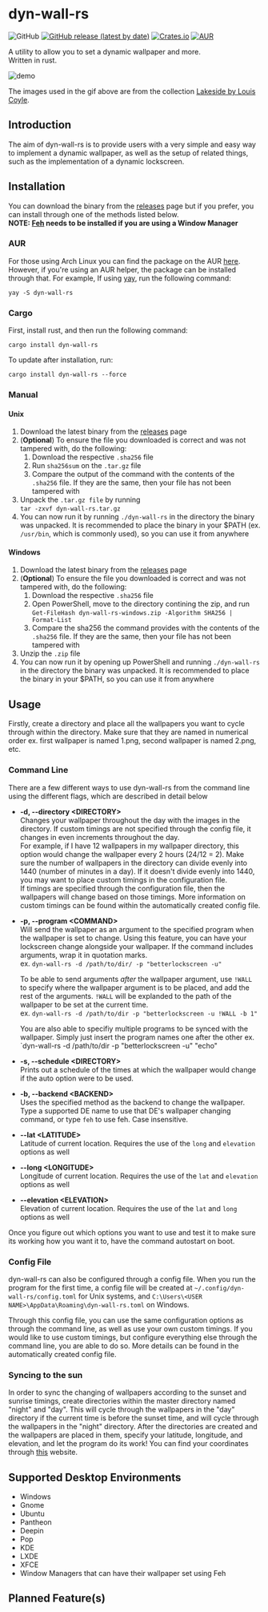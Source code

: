 # dyn-wall-rs

![GitHub](https://img.shields.io/github/license/RAR27/dyn-wall-rs)
[![GitHub release (latest by date)](https://img.shields.io/github/v/release/RAR27/dyn-wall-rs)](https://github.com/RAR27/dyn-wall-rs)
[![Crates.io](https://img.shields.io/crates/v/dyn-wall-rs)](https://crates.io/crates/dyn-wall-rs)
[![AUR](https://img.shields.io/aur/version/dyn-wall-rs)](https://aur.archlinux.org/packages/dyn-wall-rs/)

A utility to allow you to set a dynamic wallpaper and more.\
 Written in rust.

![demo][DEMO]

The images used in the gif above are from the collection [Lakeside by Louis Coyle](https://dynamicwallpaper.club/wallpaper/jculsb683ok).

## Introduction
The aim of dyn-wall-rs is to provide users with a very simple and easy way to implement a dynamic wallpaper, as well as the setup of related things, such as the implementation of a dynamic lockscreen.


## Installation
You can download the binary from the [releases][RELEASES] page but if you prefer, you can install through one of the methods listed below.\
**NOTE: [Feh](https://feh.finalrewind.org/) needs to be installed if you are using a Window Manager**

### AUR
For those using Arch Linux you can find the package on the AUR [here](https://aur.archlinux.org/packages/dyn-wall-rs/). However, if you're using an AUR helper, the package can be installed through that. For example, If using [yay](https://github.com/Jguer/yay), run the following command:
```
yay -S dyn-wall-rs
```

### Cargo
First, install rust, and then run the following command:
```
cargo install dyn-wall-rs
```
To update after installation, run:
```
cargo install dyn-wall-rs --force
```

### Manual
#### Unix
  1. Download the latest binary from the [releases](RELEASES) page
  2. (**Optional**) To ensure the file you downloaded is correct and was not tampered with, do the following:
      1. Download the respective `.sha256` file
      2. Run `sha256sum` on the `.tar.gz` file
      3. Compare the output of the command with the contents of the `.sha256` file. If they are the same, then your file has not been tampered with
  3. Unpack the `.tar.gz file` by running\
`tar -zxvf dyn-wall-rs.tar.gz`
  4. You can now run it by running `./dyn-wall-rs` in the directory the binary was unpacked. It is recommended to place the binary in your $PATH (ex. `/usr/bin`, which is commonly used), so you can use it from anywhere

#### Windows
  1. Download the latest binary from the [releases](RELEASES) page
  2. (**Optional**) To ensure the file you downloaded is correct and was not tampered with, do the following:
      1. Download the respective `.sha256` file
      2. Open PowerShell, move to the directory contining the zip, and run\
      `Get-FileHash dyn-wall-rs-windows.zip -Algorithm SHA256 | Format-List`
      3. Compare the sha256 the command provides with the contents of the `.sha256` file. If they are the same, then your file has not been tampered with
  3. Unzip the `.zip` file
  4. You can now run it by opening up PowerShell and running `./dyn-wall-rs` in the directory the binary was unpacked. It is recommended to place the binary in your $PATH, so you can use it from anywhere

## Usage
Firstly, create a directory and place all the wallpapers you want to cycle through within the directory. Make sure that they are named in numerical order ex. first wallpaper is named 1.png, second wallpaper is named 2.png, etc.

### Command Line
There are a few different ways to use dyn-wall-rs from the command line using the different flags, which are described in detail below
  * **-d, --directory \<DIRECTORY>**\
    Changes your wallpaper throughout the day with the images in the directory. If custom timings are not specified through the config file, it changes in even increments throughout the day.\
    For example, if I have 12 wallpapers in my wallpaper directory, this option would change the wallpaper every 2 hours (24/12 = 2). Make sure the number of wallpapers in the directory can divide evenly into 1440 (number of minutes in a day). If it doesn't divide evenly into 1440, you may want to place custom timings in the configuration file.\
    If timings are specified through the configuration file, then the wallpapers will change based on those timings. More information on custom timings can be found within the automatically created config file.

  * **-p, --program \<COMMAND>**\
    Will send the wallpaper as an argument to the specified program when the wallpaper is set to change. Using this feature, you can have your lockscreen change alongside your wallpaper. If the command includes arguments, wrap it in quotation marks.\
    ex. `dyn-wall-rs -d /path/to/dir/ -p "betterlockscreen -u"`
    
    To be able to send arguments *after* the wallpaper argument, use `!WALL` to specify where the wallpaper argument is to be placed, and add the rest of the arguments. `!WALL` will be explanded to the path of the wallpaper to be set at the current time.\
    ex. `dyn-wall-rs -d /path/to/dir -p "betterlockscreen -u !WALL -b 1"`
    
    You are also able to specifiy multiple programs to be synced with the wallpaper. Simply just insert the program names one after the other
    ex. `dyn-wall-rs -d /path/to/dir -p "betterlockscreen -u" "echo"

  * **-s, --schedule \<DIRECTORY>**\
    Prints out a schedule of the times at which the wallpaper would change if the auto option were to be used.
    
  * **-b, --backend \<BACKEND>**\
    Uses the specified method as the backend to change the wallpaper. Type a supported DE name to use that DE's wallpaper changing command, or type `feh` to use feh. Case insensitive.
    
  * **--lat \<LATITUDE>**\
    Latitude of current location. Requires the use of the `long` and `elevation` options as well
    
  * **--long \<LONGITUDE>**\
    Longitude of current location. Requires the use of the `lat` and `elevation` options as well
    
  * **--elevation \<ELEVATION>**\
    Elevation of current location. Requires the use of the `lat` and `long` options as well

Once you figure out which options you want to use and test it to make sure its working how you want it to, have the command autostart on boot.

### Config File
dyn-wall-rs can also be configured through a config file. When you run the program for the first time, a config file will be created at `~/.config/dyn-wall-rs/config.toml` for Unix systems, and `C:\Users\<USER NAME>\AppData\Roaming\dyn-wall-rs.toml` on Windows. 

Through this config file, you can use the same configuration options as through the command line, as well as use your own custom timings. If you would like to use custom timings, but configure everything else through the command line, you are able to do so. More details can be found in the automatically created config file.

### Syncing to the sun
In order to sync the changing of wallpapers according to the sunset and sunrise timings, create directories within the master directory named "night" and "day". This will cycle through the wallpapers in the "day" directory if the current time is before the sunset time, and will cycle through the wallpapers in the "night" directory. After the directories are created and the wallpapers are placed in them, specify your latitude, longitude, and elevation, and let the program do its work! You can find your coordinates through [this](https://www.mapcoordinates.net/en) website.

## Supported Desktop Environments
  * Windows
  * Gnome
  * Ubuntu
  * Pantheon
  * Deepin
  * Pop
  * KDE
  * LXDE
  * XFCE
  * Window Managers that can have their wallpaper set using Feh

## Planned Feature(s)


[RELEASES]: https://github.com/RAR27/dyn-wall-rs/releases
[DEMO]: https://raw.githubusercontent.com/RAR27/dyn-wall-rs/master/demo.gif 

